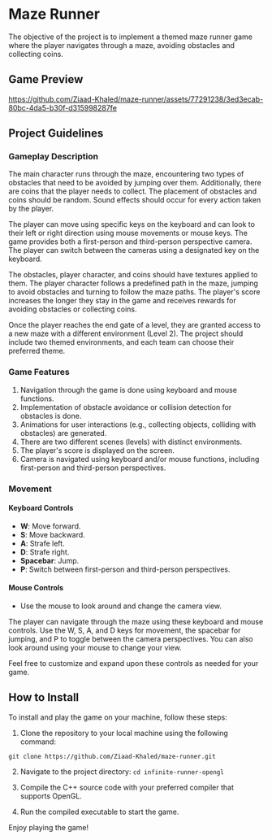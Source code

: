 # Maze Runner

The objective of the project is to implement a themed maze runner game where the player navigates through a maze, avoiding obstacles and collecting coins.

## Game Preview



https://github.com/Ziaad-Khaled/maze-runner/assets/77291238/3ed3ecab-80bc-4da5-b30f-d315998287fe




## Project Guidelines

### Gameplay Description

The main character runs through the maze, encountering two types of obstacles that need to be avoided by jumping over them. Additionally, there are coins that the player needs to collect. The placement of obstacles and coins should be random. Sound effects should occur for every action taken by the player.

The player can move using specific keys on the keyboard and can look to their left or right direction using mouse movements or mouse keys. The game provides both a first-person and third-person perspective camera. The player can switch between the cameras using a designated key on the keyboard.

The obstacles, player character, and coins should have textures applied to them. The player character follows a predefined path in the maze, jumping to avoid obstacles and turning to follow the maze paths. The player's score increases the longer they stay in the game and receives rewards for avoiding obstacles or collecting coins.

Once the player reaches the end gate of a level, they are granted access to a new maze with a different environment (Level 2). The project should include two themed environments, and each team can choose their preferred theme.

### Game Features

1. Navigation through the game is done using keyboard and mouse functions.
2. Implementation of obstacle avoidance or collision detection for obstacles is done.
3. Animations for user interactions (e.g., collecting objects, colliding with obstacles) are generated.
4. There are two different scenes (levels) with distinct environments.
5. The player's score is displayed on the screen.
6. Camera is navigated using keyboard and/or mouse functions, including first-person and third-person perspectives.

### Movement

#### Keyboard Controls

- **W**: Move forward.
- **S**: Move backward.
- **A**: Strafe left.
- **D**: Strafe right.
- **Spacebar**: Jump.
- **P**: Switch between first-person and third-person perspectives.

#### Mouse Controls

- Use the mouse to look around and change the camera view.

The player can navigate through the maze using these keyboard and mouse controls. Use the W, S, A, and D keys for movement, the spacebar for jumping, and P to toggle between the camera perspectives. You can also look around using your mouse to change your view.

Feel free to customize and expand upon these controls as needed for your game.

## How to Install

To install and play the game on your machine, follow these steps:

1. Clone the repository to your local machine using the following command:

``` git clone https://github.com/Ziaad-Khaled/maze-runner.git ```

2. Navigate to the project directory: 
``` cd infinite-runner-opengl ```

3. Compile the C++ source code with your preferred compiler that supports OpenGL.

4. Run the compiled executable to start the game.

Enjoy playing the game!
